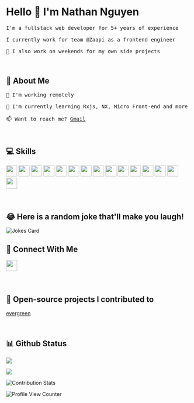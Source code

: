 # Hello 🖖 I'm Nathan Nguyen

<pre>
I'm a fullstack web developer for 5+ years of experience

I currently work for team @Zaapi as a frontend engineer

💪 I also work on weekends for my own side projects
</pre>

<br/>

## 💫 About Me
<pre>
💼 I'm working remotely

🌱 I'm currently learning Rxjs, NX, Micro Front-end and more ...

📫 Want to reach me? <a href="mailto:nathan.makeitpro@gmail.com">Gmail</a>
</pre>
<br/>

## 💻 Skills

<p>
<img src="https://img.shields.io/badge/javascript-%23323330.svg?style=for-the-badge&logo=javascript&logoColor=%23F7DF1E" style="margin-bottom: 4px;" height="30px">
<img src="https://img.shields.io/badge/react-%2320232a.svg?style=for-the-badge&logo=react&logoColor=%2361DAFB" style="margin-bottom: 4px;" height="30px">
<img src="https://img.shields.io/badge/redux-%2320232a.svg?style=for-the-badge&logo=redux&logoColor=%2361DAFB" style="margin-bottom: 4px;" height="30px">
<img src="https://img.shields.io/badge/typescript-%23007ACC.svg?style=for-the-badge&logo=typescript&logoColor=white" style="margin-bottom: 4px;" height="30px">
<img src="https://img.shields.io/badge/NextJs-FCC624?style=for-the-badge&logo=nextjs&logoColor=black" style="margin-bottom: 4px;" height="30px">
<img src="https://img.shields.io/badge/react_native-%2320232a.svg?style=for-the-badge&logo=react&logoColor=%2361DAFB" style="margin-bottom: 4px;" height="30px">
<img src="https://img.shields.io/badge/html5-%23E34F26.svg?style=for-the-badge&logo=html5&logoColor=white" style="margin-bottom: 4px;" height="30px">
<img src="https://img.shields.io/badge/css3-%231572B6.svg?style=for-the-badge&logo=css3&logoColor=white" style="margin-bottom: 4px;" height="30px">
<img src="https://img.shields.io/badge/tailwindcss-%2338B2AC.svg?style=for-the-badge&logo=tailwind-css&logoColor=white" style="margin-bottom: 4px;" height="30px">
<img src="https://img.shields.io/badge/node.js-6DA55F?style=for-the-badge&logo=node.js&logoColor=white" style="margin-bottom: 4px;" height="30px">
<img src="https://img.shields.io/badge/express.js-%23404d59.svg?style=for-the-badge&logo=express&logoColor=%2361DAFB" style="margin-bottom: 4px;" height="30px">
<img src="https://img.shields.io/badge/graphql-%23404d59.svg?style=for-the-badge&logo=graphql&logoColor=%2361DAFB" style="margin-bottom: 4px;" height="30px">
<img src="https://img.shields.io/badge/git-%23F05033.svg?style=for-the-badge&logo=git&logoColor=white" style="margin-bottom: 4px;" height="30px">
<img src="https://img.shields.io/badge/java-%23ED8B00.svg?style=for-the-badge&logo=java&logoColor=white" style="margin-bottom: 4px;" height="30px">
<img src="https://img.shields.io/badge/Linux-FCC624?style=for-the-badge&logo=linux&logoColor=black" style="margin-bottom: 4px;" height="30px">
</p>

<br/>

## 😂 Here is a random joke that'll make you laugh!
![Jokes Card](https://readme-jokes.vercel.app/api)

## 👥 Connect With Me

<p>
<!-- <a href="https://linkedin.com/in/https://www.linkedin.com/in/fs-nathan/"><img src="https://img.shields.io/badge/linkedin-%230077B5.svg?style=for-the-badge&logo=linkedin&logoColor=white" style="margin-bottom: 4px;" height="30px" target="_blank"></a> -->
<!-- <a href="https://twitter.com/https://www.twitter.com/fs-nathan/"><img src="https://img.shields.io/badge/Twitter-%231DA1F2.svg?style=for-the-badge&logo=Twitter&logoColor=white" style="margin-bottom: 4px;" height="30px" target="_blank"></a> -->
<a href="https://www.facebook.com/nahtan.ng"><img src="https://img.shields.io/badge/Facebook-%231877F2.svg?style=for-the-badge&logo=Facebook&logoColor=white" style="margin-bottom: 4px;" height="30px" target="_blank"></a>
<!-- <a href="https://www.instagram.com/https://www.twitter.com/fs-nathan/"><img src="https://img.shields.io/badge/Instagram-%23E4405F.svg?style=for-the-badge&logo=Instagram&logoColor=white" style="margin-bottom: 4px;" height="30px" target="_blank"></a> -->
</p>

<br/>

## 🌟 Open-source projects I contributed to

[evergreen](https://github.com/segmentio/evergreen)

<!-- ## 🏆 GitHub Trophies

<p><img src="https://github-profile-trophy.vercel.app/?username=fs-nathan">
</p> -->

<br/>


## 📊 Github Status

<p><img src="https://github-readme-stats.vercel.app/api/top-langs/?username=fs-nathan&layout=compact"><p>

<p><img src="https://github-readme-streak-stats.herokuapp.com/?user=fs-nathan"><p>

![Contribution Stats](https://github-contribution-stats.vercel.app/api/?username=fs-nathan)
<br/>


![Profile View Counter](https://komarev.com/ghpvc/?username=fs-nathan)